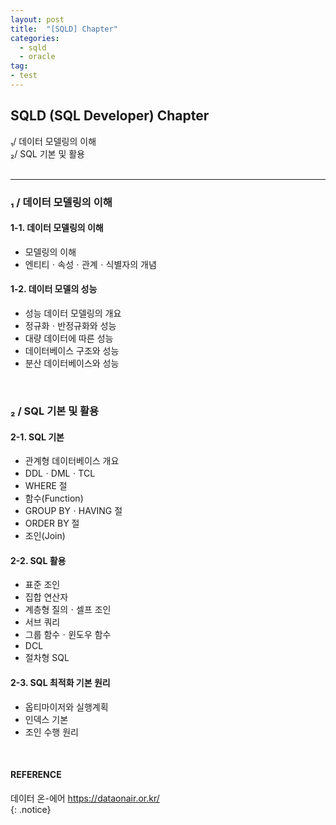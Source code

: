 ```yaml
---
layout: post
title:  "[SQLD] Chapter"
categories:
  - sqld
  - oracle
tag:
- test 
---
```


## SQLD (SQL Developer) Chapter

₁/ 데이터 모델링의 이해  
₂/ SQL 기본 및 활용  
<br>
<hr>

### ₁ / 데이터 모델링의 이해

#### 1-1. 데이터 모델링의 이해  
- 모델링의 이해  
- 엔티티ㆍ속성ㆍ관계ㆍ식별자의 개념  

#### 1-2. 데이터 모델의 성능  
- 성능 데이터 모델링의 개요  
- 정규화ㆍ반정규화와 성능
- 대량 데이터에 따른 성능
- 데이터베이스 구조와 성능
- 분산 데이터베이스와 성능

<br>

### ₂ / SQL 기본 및 활용

#### 2-1. SQL 기본
- 관계형 데이터베이스 개요
- DDLㆍDMLㆍTCL
- WHERE 절
- 함수(Function)
- GROUP BYㆍHAVING 절
- ORDER BY 절
- 조인(Join)

#### 2-2. SQL 활용
- 표준 조인
- 집합 연산자
- 계층형 질의ㆍ셀프 조인
- 서브 쿼리
- 그룹 함수ㆍ윈도우 함수
- DCL
- 절차형 SQL

#### 2-3. SQL 최적화 기본 원리
- 옵티마이저와 실행계획
- 인덱스 기본
- 조인 수행 원리

<br>

#### REFERENCE
데이터 온-에어 https://dataonair.or.kr/  
{: .notice}